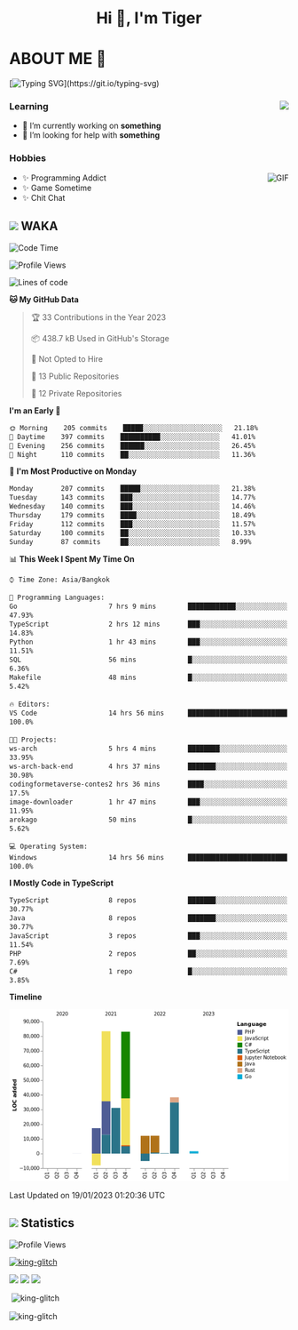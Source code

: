 <h1 align="center">Hi 👋, I'm Tiger</h1>




# ABOUT ME 💬

[![Typing SVG](https://readme-typing-svg.herokuapp.com?color=22F771&vCenter=true&lines=A+perssionate+developer+from+nowhere.)](https://git.io/typing-svg)

<div>
 <img align="right" src="https://spotify-github-profile.vercel.app/api/view?uid=12129734423&cover_image=false&theme=default&bar_color=22d016&bar_color_cover=true" />
 <h3>Learning</h3>
 
 <ul>
  <li>🔭 I’m currently working on <b>something</b></li>
  <li>🤝 I’m looking for help with <b>something</b></li>
 </ul>
 
</div>
<div>
 <h3>Hobbies</h3>
 <img align="right" height="475px"  alt="GIF" src="https://i.pinimg.com/originals/1f/b7/db/1fb7dbee557e5ed509f7517da8a84d58.gif" />
 <ul>
  <li>✨ Programming Addict</li>
  <li>✨ Game Sometime</li>
  <li>✨ Chit Chat</li>
 </ul>
 
</div>



## <img height="40" src="https://raw.githubusercontent.com/innng/innng/master/assets/kyubey.gif"/> WAKA

<!--START_SECTION:waka-->
![Code Time](http://img.shields.io/badge/Code%20Time-1%2C290%20hrs%2036%20mins-blue)

![Profile Views](http://img.shields.io/badge/Profile%20Views-4-blue)

![Lines of code](https://img.shields.io/badge/From%20Hello%20World%20I%27ve%20Written-266%20Thousand%20lines%20of%20code-blue)

**🐱 My GitHub Data** 

> 🏆 33 Contributions in the Year 2023
 > 
> 📦 438.7 kB Used in GitHub's Storage 
 > 
> 🚫 Not Opted to Hire
 > 
> 📜 13 Public Repositories 
 > 
> 🔑 12 Private Repositories  
 > 
**I'm an Early 🐤** 

```text
🌞 Morning    205 commits    █████░░░░░░░░░░░░░░░░░░░░   21.18% 
🌆 Daytime    397 commits    ██████████░░░░░░░░░░░░░░░   41.01% 
🌃 Evening    256 commits    ██████░░░░░░░░░░░░░░░░░░░   26.45% 
🌙 Night      110 commits    ██░░░░░░░░░░░░░░░░░░░░░░░   11.36%

```
📅 **I'm Most Productive on Monday** 

```text
Monday       207 commits    █████░░░░░░░░░░░░░░░░░░░░   21.38% 
Tuesday      143 commits    ███░░░░░░░░░░░░░░░░░░░░░░   14.77% 
Wednesday    140 commits    ███░░░░░░░░░░░░░░░░░░░░░░   14.46% 
Thursday     179 commits    ████░░░░░░░░░░░░░░░░░░░░░   18.49% 
Friday       112 commits    ███░░░░░░░░░░░░░░░░░░░░░░   11.57% 
Saturday     100 commits    ██░░░░░░░░░░░░░░░░░░░░░░░   10.33% 
Sunday       87 commits     ██░░░░░░░░░░░░░░░░░░░░░░░   8.99%

```


📊 **This Week I Spent My Time On** 

```text
⌚︎ Time Zone: Asia/Bangkok

💬 Programming Languages: 
Go                       7 hrs 9 mins        ████████████░░░░░░░░░░░░░   47.93% 
TypeScript               2 hrs 12 mins       ███░░░░░░░░░░░░░░░░░░░░░░   14.83% 
Python                   1 hr 43 mins        ███░░░░░░░░░░░░░░░░░░░░░░   11.51% 
SQL                      56 mins             █░░░░░░░░░░░░░░░░░░░░░░░░   6.36% 
Makefile                 48 mins             █░░░░░░░░░░░░░░░░░░░░░░░░   5.42%

🔥 Editors: 
VS Code                  14 hrs 56 mins      █████████████████████████   100.0%

🐱‍💻 Projects: 
ws-arch                  5 hrs 4 mins        ████████░░░░░░░░░░░░░░░░░   33.95% 
ws-arch-back-end         4 hrs 37 mins       ███████░░░░░░░░░░░░░░░░░░   30.98% 
codingformetaverse-contes2 hrs 36 mins       ████░░░░░░░░░░░░░░░░░░░░░   17.5% 
image-downloader         1 hr 47 mins        ███░░░░░░░░░░░░░░░░░░░░░░   11.95% 
arokago                  50 mins             █░░░░░░░░░░░░░░░░░░░░░░░░   5.62%

💻 Operating System: 
Windows                  14 hrs 56 mins      █████████████████████████   100.0%

```

**I Mostly Code in TypeScript** 

```text
TypeScript               8 repos             ███████░░░░░░░░░░░░░░░░░░   30.77% 
Java                     8 repos             ███████░░░░░░░░░░░░░░░░░░   30.77% 
JavaScript               3 repos             ███░░░░░░░░░░░░░░░░░░░░░░   11.54% 
PHP                      2 repos             ██░░░░░░░░░░░░░░░░░░░░░░░   7.69% 
C#                       1 repo              █░░░░░░░░░░░░░░░░░░░░░░░░   3.85%

```


**Timeline**

![Chart not found](https://raw.githubusercontent.com/king-glitch/king-glitch/main/charts/bar_graph.png) 


 Last Updated on 19/01/2023 01:20:36 UTC
<!--END_SECTION:waka-->
## <img height="40" src="https://raw.githubusercontent.com/innng/innng/master/assets/kyubey.gif"/> Statistics
![Profile Views](https://komarev.com/ghpvc/?username=king-glitch)  

<p align="left"> 
 <a href="https://github.com/ryo-ma/github-profile-trophy">
  <img src="https://github-profile-trophy.vercel.app/?username=king-glitch&theme=dracula" alt="king-glitch" />
 </a> </p>

![](https://github-profile-summary-cards.vercel.app/api/cards/profile-details?username=king-glitch&theme=dracula)
![](https://github-profile-summary-cards.vercel.app/api/cards/stats?username=king-glitch&theme=dracula) 
![](https://github-profile-summary-cards.vercel.app/api/cards/productive-time?username=king-glitch&theme=dracula)


<p>&nbsp;<img align="center" src="https://github-readme-stats.vercel.app/api?username=king-glitch&theme=dracula" alt="king-glitch" /></p>

<p><img align="center" src="https://github-readme-streak-stats.herokuapp.com/?user=king-glitch&theme=dracula" alt="king-glitch" /></p>
